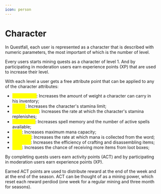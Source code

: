 ```yaml
---
icon: person
---
```


# Character

In Questfall, each user is represented as a character that is described with numeric parameters, the most important of which is the number of level.&#x20;

Every users starts mining quests as a character of level 1. And by participating in moderation users earn experience points (XP) that are used to increase their level.

With each level a user gets a free attribute point that can be applied to any of the character attributes:

* <mark style="color:yellow;">Constitution</mark>: Increases the amount of weight a character can carry in his inventory;
* <mark style="color:yellow;">Vigour</mark>: Increases the character's stamina limit;
* <mark style="color:yellow;">Regeneration</mark>: Increases the rate at which the character's stamina replenishes;
* <mark style="color:yellow;">Intelligence</mark>: Increases spell memory and the number of active spells available;
* <mark style="color:yellow;">Core</mark>: Increases maximum mana capacity;
* <mark style="color:yellow;">Recharge</mark>: Increases the rate at which mana is collected from the word;
* <mark style="color:yellow;">Precision</mark>: Increases the efficiency of crafting and disassembling items;
* <mark style="color:yellow;">Luck</mark>: Increases the chance of receiving more items from loot boxes;

By completing quests users earn activity points (ACT) and by participating in moderation users earn experience points (XP).

Earned ACT points are used to distribute reward at the end of the week and at the end of the season. ACT can be thought of as a mining power, which reset each reward perdiod (one week for a regular mining and three month for seasons).

